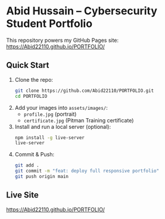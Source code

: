 # Abid Hussain – Cybersecurity Student Portfolio

This repository powers my GitHub Pages site:  
https://Abid22110.github.io/PORTFOLIO/

## Quick Start

1. Clone the repo:
   ```bash
   git clone https://github.com/Abid22110/PORTFOLIO.git
   cd PORTFOLIO
   ```
2. Add your images into `assets/images/`:
   - `profile.jpg` (portrait)  
   - `certificate.jpg` (Pitman Training certificate)  
3. Install and run a local server (optional):
   ```bash
   npm install -g live-server
   live-server
   ```
4. Commit & Push:
   ```bash
   git add .
   git commit -m "feat: deploy full responsive portfolio"
   git push origin main
   ```

## Live Site

https://Abid22110.github.io/PORTFOLIO/
